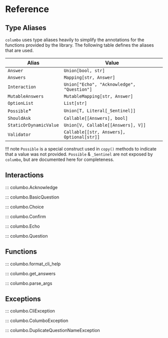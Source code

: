 # Reference

## Type Aliases

`columbo` uses type aliases heavily to simplify the annotations for the functions provided by the
library. The following table defines the aliases that are used.

| Alias | Value |
| ----- | ----- |
| `Answer` | `Union[bool, str]` |
| `Answers` | `Mapping[str, Answer]` |
| `Interaction` | `Union["Echo", "Acknowledge", "Question"]` |
| `MutableAnswers` | `MutableMapping[str, Answer]` |
| `OptionList` | `List[str]` |
| `Possible`* | `Union[T, Literal[_Sentinel]]` |
| `ShouldAsk` | `Callable[[Answers], bool]` |
| `StaticOrDynamicValue` | `Union[V, Callable[[Answers], V]]` |
| `Validator` | `Callable[[str, Answers], Optional[str]]` |


!!! note
    `Possible` is a special construct used in `copy()` methods to indicate that a value was not
    provided. `Possible` & `_Sentinel` are not exposed by `columbo`, but are documented here for
    completeness.


## Interactions

::: columbo.Acknowledge

::: columbo.BasicQuestion

::: columbo.Choice

::: columbo.Confirm

::: columbo.Echo

::: columbo.Question

## Functions

::: columbo.format_cli_help

::: columbo.get_answers

::: columbo.parse_args

## Exceptions

::: columbo.CliException

::: columbo.ColumboException

::: columbo.DuplicateQuestionNameException
